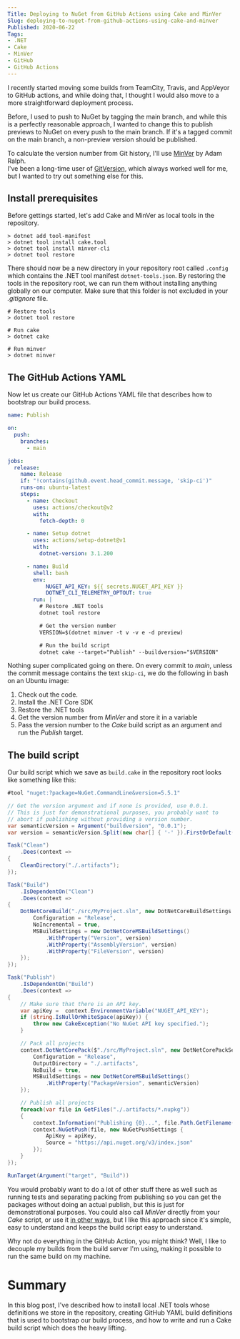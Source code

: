 ```yaml
---
Title: Deploying to NuGet from GitHub Actions using Cake and MinVer
Slug: deploying-to-nuget-from-github-actions-using-cake-and-minver
Published: 2020-06-22
Tags:
- .NET
- Cake
- MinVer
- GitHub
- GitHub Actions
---
```


I recently started moving some builds from TeamCity, Travis, and AppVeyor to GitHub actions, 
and while doing that, I thought I would also move to a more straightforward deployment process.  

Before, I used to push to NuGet by tagging the main branch, and while this is a perfectly reasonable 
approach, I wanted to change this to publish previews to NuGet on every push to the main branch.
If it's a tagged commit on the main branch, a non-preview version should be published.

To calculate the version number from Git history, I'll use 
[MinVer](https://github.com/adamralph/minver) by Adam Ralph.  
I've been a long-time user of [GitVersion](https://github.com/GitTools/GitVersion), 
which always worked well for me, but I wanted to try out something else for this.

## Install prerequisites

Before gettings started, let's add Cake and MinVer as local tools in the repository.

```
> dotnet add tool-manifest
> dotnet tool install cake.tool
> dotnet tool install minver-cli
> dotnet tool restore
```

There should now be a new directory in your repository root called `.config` which contains 
the .NET tool manifest `dotnet-tools.json`. By restoring the tools in the repository root, 
we can run them without installing anything globally on our computer. Make sure that this 
folder is not excluded in your _.gitignore_ file.

```
# Restore tools
> dotnet tool restore

# Run cake
> dotnet cake

# Run minver
> dotnet minver
```

## The GitHub Actions YAML

Now let us create our GitHub Actions YAML file that describes how to bootstrap
our build process.

```yaml
name: Publish

on:
  push:
    branches:
      - main

jobs:
  release:
    name: Release
    if: "!contains(github.event.head_commit.message, 'skip-ci')"
    runs-on: ubuntu-latest
    steps:
      - name: Checkout
        uses: actions/checkout@v2
        with:
          fetch-depth: 0

      - name: Setup dotnet
        uses: actions/setup-dotnet@v1
        with:
          dotnet-version: 3.1.200

      - name: Build
        shell: bash
        env:
            NUGET_API_KEY: ${{ secrets.NUGET_API_KEY }}
            DOTNET_CLI_TELEMETRY_OPTOUT: true
        run: |
          # Restore .NET tools
          dotnet tool restore

          # Get the version number
          VERSION=$(dotnet minver -t v -v e -d preview)

          # Run the build script
          dotnet cake --target="Publish" --buildversion="$VERSION" 
```

Nothing super complicated going on there. On every commit to _main_,
unless the commit message contains the text `skip-ci`, we do the following 
in bash on an Ubuntu image:

1. Check out the code.
2. Install the .NET Core SDK
3. Restore the .NET tools
4. Get the version number from _MinVer_ and store it in a variable
5. Pass the version number to the _Cake_ build script as an argument and run 
   the _Publish_ target.

## The build script

Our build script which we save as `build.cake` in the repository root
looks like something like this:

```csharp
#tool "nuget:?package=NuGet.CommandLine&version=5.5.1"

// Get the version argument and if none is provided, use 0.0.1.
// This is just for demonstrational purposes, you probably want to
// abort if publishing without providing a version number.
var semanticVersion = Argument("buildversion", "0.0.1");
var version = semanticVersion.Split(new char[] { '-' }).FirstOrDefault() ?? semanticVersion;

Task("Clean")
    .Does(context => 
{
    CleanDirectory("./.artifacts");
});

Task("Build")
    .IsDependentOn("Clean")
    .Does(context => 
{
    DotNetCoreBuild("./src/MyProject.sln", new DotNetCoreBuildSettings {
        Configuration = "Release",
        NoIncremental = true,
        MSBuildSettings = new DotNetCoreMSBuildSettings()
            .WithProperty("Version", version)
            .WithProperty("AssemblyVersion", version)
            .WithProperty("FileVersion", version)
    });
});

Task("Publish")
    .IsDependentOn("Build")
    .Does(context => 
{
    // Make sure that there is an API key.
    var apiKey =  context.EnvironmentVariable("NUGET_API_KEY");
    if (string.IsNullOrWhiteSpace(apiKey)) {
        throw new CakeException("No NuGet API key specified.");
    }

    // Pack all projects
    context.DotNetCorePack($"./src/MyProject.sln", new DotNetCorePackSettings {
        Configuration = "Release",
        OutputDirectory = "./.artifacts",
        NoBuild = true,
        MSBuildSettings = new DotNetCoreMSBuildSettings()
            .WithProperty("PackageVersion", semanticVersion)
    });

    // Publish all projects
    foreach(var file in GetFiles("./.artifacts/*.nupkg"))
    {
        context.Information("Publishing {0}...", file.Path.GetFilename().FullPath);
        context.NuGetPush(file, new NuGetPushSettings {
            ApiKey = apiKey,
            Source = "https://api.nuget.org/v3/index.json"
        });
    }
});

RunTarget(Argument("target", "Build"))
```

You would probably want to do a lot of other stuff there as well such
as running tests and separating packing from publishing so you can get
the packages without doing an actual publish, but this is just for
demonstrational purposes. You could also call _MinVer_ directly 
from your _Cake_ script, or use it 
[in other ways](https://github.com/adamralph/minver#usage), but I
like this approach since it's simple, easy to understand and keeps the 
build script easy to understand.

Why not do everything in the GitHub Action, you might think? Well, 
I like to decouple my builds from the build server I'm using, 
making it possible to run the same build on my machine.

# Summary

In this blog post, I've described how to install local .NET tools whose 
definitions we store in the repository, creating GitHub YAML build definitions
that is used to bootstrap our build process, and how to write and run a 
Cake build script which does the heavy lifting.